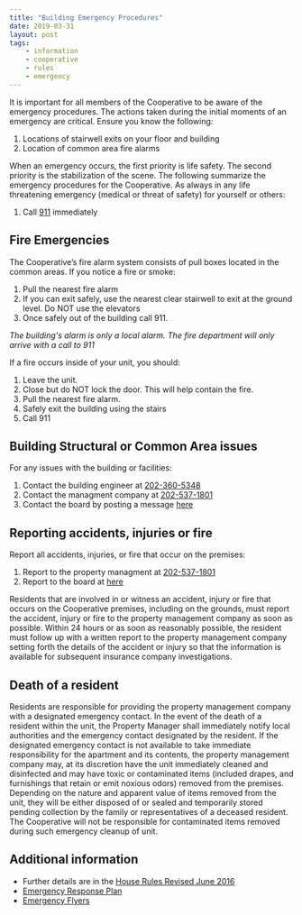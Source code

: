 ```yaml
---
title: "Building Emergency Procedures"
date: 2019-03-31
layout: post
tags:
    - information
    - cooperative
    - rules
    - emergency
---
```


It is important for all members of the Cooperative to be aware of the emergency procedures. 
The actions taken during the initial moments of an emergency are critical.
Ensure you know the following:

1. Locations of stairwell exits on your floor and building
2. Location of common area fire alarms

When an emergency occurs, the first priority is life safety.
The second priority is the stabilization of the scene.
The following summarize the emergency procedures for the Cooperative. 
As always in any life threatening emergency (medical or threat of safety) for yourself or others:

1. Call [911](tel:911) immediately

## Fire Emergencies

The Cooperative’s fire alarm system consists of pull boxes located in the common areas.
If you notice a fire or smoke:

1. Pull the nearest fire alarm
2. If you can exit safely, use the nearest clear stairwell to exit at the ground level. Do NOT use the elevators
3. Once safely out of the building call 911.

*The building's alarm is only a local alarm. The fire department will only arrive with a call to 911*

If a fire occurs inside of your unit, you should:

1. Leave the unit.
2. Close but do NOT lock the door. This will help contain the fire.
3. Pull the nearest fire alarm.
4. Safely exit the building using the stairs
5. Call 911

## Building Structural or Common Area issues

For any issues with the building or facilities:

1. Contact the building engineer at [202-360-5348](tel:202-360-5348)
2. Contact the managment company at [202-537-1801](tel:202-537-1801)
3. Contact the board by posting a message [here](https://riot.im/app/#/room/#wuc-community:matrix.org)

## Reporting accidents, injuries or fire

Report all accidents, injuries, or fire that occur on the premises:

1. Report to the property managment at [202-537-1801](tel:202-537-1801) 
2. Report to the board at [here](https://riot.im/app/#/room/#wuc-community:matrix.org)

Residents that are involved in or witness an accident, injury or fire that occurs on the Cooperative premises, including on the grounds, must report the accident, injury or fire to the property management company as soon as possible.
Within 24 hours or as soon as reasonably possible, the resident must follow up with a written report to the property management company setting forth the details of the accident or injury so that the information is available for subsequent insurance company investigations.

## Death of a resident

Residents are responsible for providing the property management company with a designated emergency contact.
In the event of the death of a resident within the unit, the Property Manager shall immediately notify local authorities and the emergency contact designated by the resident.
If the designated emergency contact is not available to take immediate responsibility for the apartment and its contents, the property management company may, at its discretion have the unit immediately cleaned and disinfected and may have toxic or contaminated items (included drapes, and furnishings that retain or emit noxious odors) removed from the premises. Depending on the nature and apparent value of items removed from the unit, they will be either disposed of or sealed and temporarily stored pending collection by the family or representatives of a deceased resident.
The Cooperative will not be responsible for contaminated items removed during such emergency cleanup of unit.

## Additional information

* Further details are in the [House Rules Revised June 2016](https://drive.google.com/file/d/1AxUUVPZDejNHD9LDU-NVmrZFnNzKzoiE/view?usp=sharing)
* [Emergency Response Plan](https://www.ready.gov/business/implementation/emergency)
* [Emergency Flyers](https://drive.google.com/drive/folders/13LMXA90tGvIGYwdFZqeh8J-8Uyb05G7S?usp=sharing)

